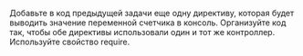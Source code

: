 Добавьте в код предыдущей задачи еще одну директиву, которая будет выводить значение переменной счетчика в консоль. Организуйте код так, чтобы обе директивы использовали один и тот же контроллер. Используйте свойство require. 
